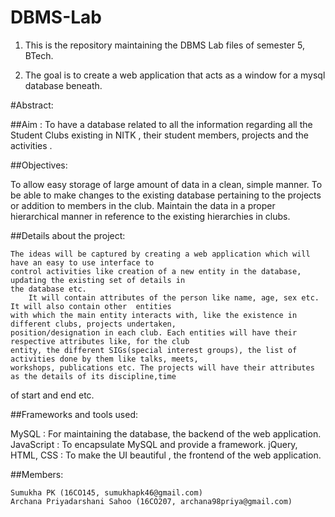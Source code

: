 # DBMS-Lab

1. This is the repository maintaining the DBMS Lab files of semester 5, BTech.  

2. The goal is to create a web application that acts as a window for a mysql database beneath.  

#Abstract: 

 ##Aim : 
     To have a database related to all the information regarding all the Student Clubs existing in NITK , their student members, projects  and the activities .


##Objectives: 

To allow easy storage of large amount of data in a clean, simple manner.
To be able to make changes to the existing database pertaining to the projects or addition to members in the club.
Maintain the data in a  proper hierarchical manner in reference to the existing hierarchies in clubs.

##Details about the project:

    The ideas will be captured by creating a web application which will have an easy to use interface to 
    control activities like creation of a new entity in the database, updating the existing set of details in
    the database etc. 
        It will contain attributes of the person like name, age, sex etc. It will also contain other  entities 
    with which the main entity interacts with, like the existence in different clubs, projects undertaken, 
    position/designation in each club. Each entities will have their respective attributes like, for the club 
    entity, the different SIGs(special interest groups), the list of activities done by them like talks, meets,
    workshops, publications etc. The projects will have their attributes as the details of its discipline,time 
of start and end etc.

##Frameworks and tools used:

MySQL : For maintaining the database, the backend of the web application.
JavaScript : To encapsulate MySQL and provide a framework.
jQuery, HTML, CSS : To make the UI beautiful , the frontend of the web application.  


##Members:

    Sumukha PK (16CO145, sumukhapk46@gmail.com)
    Archana Priyadarshani Sahoo (16CO207, archana98priya@gmail.com)





